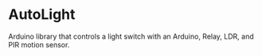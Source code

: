 # AutoLight
Arduino library that controls a light switch with an Arduino, Relay, LDR, and PIR motion sensor.
